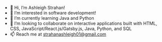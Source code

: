 - 👋 Hi, I’m Ashleigh Strahan!
- 👀 I’m interested in software development!
- 🌱 I’m currently learning Java and Python
- 💞️ I’m looking to collaborate on interactive applications built with HTML, CSS, JavaScript/React.js/Gatsby.js, Java, Python, and SQL
- 📫 Reach me at strahanashleigh01@gmail.com
